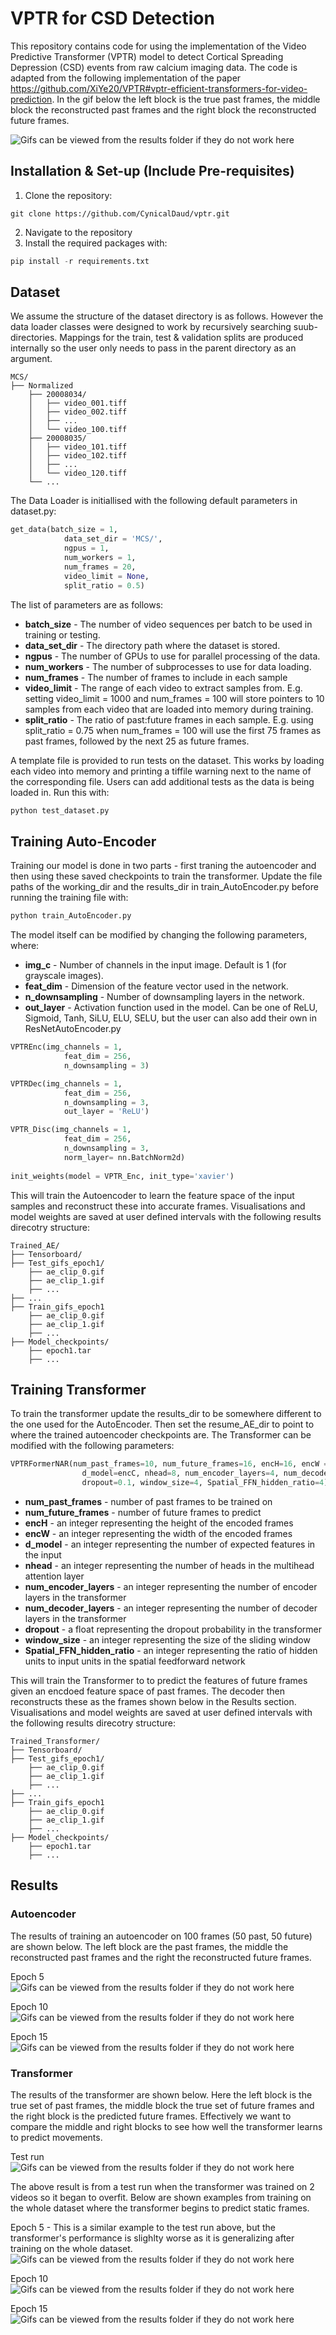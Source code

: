 # VPTR for CSD Detection
This repository contains code for using the implementation of the Video Predictive Transformer (VPTR) model to detect Cortical Spreading Depression (CSD) events from raw calcium imaging data. The code is adapted from the following implementation of the paper https://github.com/XiYe20/VPTR#vptr-efficient-transformers-for-video-prediction. In the gif below the left block is the true past frames, the middle block the reconstructed past frames and the right block the reconstructed future frames.

![Gifs can be viewed from the results folder if they do not work here](Results/ae_epoch15.gif)

## Installation & Set-up (Include Pre-requisites)
1. Clone the repository:  
```
git clone https://github.com/CynicalDaud/vptr.git
```
2. Navigate to the repository
3. Install the required packages with: 
```python
pip install -r requirements.txt
```

## Dataset
We assume the structure of the dataset directory is as follows. However the data loader classes were designed to work by recursively searching suub-directories. Mappings for the train, test & validation splits are produced internally so the user only needs to pass in the parent directory as an argument.

    MCS/
    ├── Normalized
        ├── 20008034/
        │   ├── video_001.tiff
        │   ├── video_002.tiff
        │   ├── ...
        │   └── video_100.tiff
        ├── 20008035/
        │   ├── video_101.tiff
        │   ├── video_102.tiff
        │   ├── ...
        │   └── video_120.tiff
        └── ...


The Data Loader is initiallised with the following default parameters in dataset.py:  
```python
get_data(batch_size = 1,  
            data_set_dir = 'MCS/', 
            ngpus = 1, 
            num_workers = 1, 
            num_frames = 20, 
            video_limit = None,
            split_ratio = 0.5)
```
The list of parameters are as follows:

* **batch_size** - The number of video sequences per batch to be used in training or testing.
* **data_set_dir** - The directory path where the dataset is stored.
* **ngpus** - The number of GPUs to use for parallel processing of the data.
* **num_workers** - The number of subprocesses to use for data loading.
* **num_frames** - The number of frames to include in each sample
* **video_limit** - The range of each video to extract samples from. E.g. setting video_limit = 1000 and num_frames = 100 will store pointers to 10 samples from each video that are loaded into memory during training.
* **split_ratio** - The ratio of past:future frames in each sample. E.g. using split_ratio = 0.75 when num_frames = 100 will use the first 75 frames as past frames, followed by the next 25 as future frames.


A template file is provided to run tests on the dataset. This works by loading each video into memory and printing a tiffile warning next to the name of the corresponding file. Users can add additional tests as the data is being loaded in. Run this with:

```python
python test_dataset.py
```



## Training Auto-Encoder
Training our model is done in two parts - first traning the autoencoder and then using these saved checkpoints to train the transformer. Update the file paths of the working_dir and the results_dir in train_AutoEncoder.py before running the training file with:

```python
python train_AutoEncoder.py
```

The model itself can be modified by changing the following parameters, where:

* **img_c** - Number of channels in the input image. Default is 1 (for grayscale images).
* **feat_dim** - Dimension of the feature vector used in the network. 
* **n_downsampling** - Number of downsampling layers in the network.
* **out_layer** - Activation function used in the model. Can be one of ReLU, Sigmoid, Tanh, SiLU, ELU, SELU, but the user can also add their own in ResNetAutoEncoder.py 

```python
VPTREnc(img_channels = 1, 
            feat_dim = 256, 
            n_downsampling = 3)

VPTRDec(img_channels = 1, 
            feat_dim = 256, 
            n_downsampling = 3,
            out_layer = 'ReLU')

VPTR_Disc(img_channels = 1, 
            feat_dim = 256, 
            n_downsampling = 3,
            norm_layer= nn.BatchNorm2d)
            
init_weights(model = VPTR_Enc, init_type='xavier')
```

This will train the Autoencoder to learn the feature space of the input samples and reconstruct these into accurate frames. Visualisations and model weights are saved at user defined intervals with the following results direcotry structure:

    Trained_AE/
    ├── Tensorboard/
    ├── Test_gifs_epoch1/
        ├── ae_clip_0.gif
        ├── ae_clip_1.gif
        ├── ...
    ├── ...
    ├── Train_gifs_epoch1
        ├── ae_clip_0.gif
        ├── ae_clip_1.gif
        ├── ...
    ├── Model_checkpoints/
        ├── epoch1.tar
        ├── ...

## Training Transformer
To train the transformer update the results_dir to be somewhere different to the one used for the AutoEncoder. Then set the resume_AE_dir to point to where the trained autoencoder checkpoints are. The Transformer can be modified with the following parameters:

```python
VPTRFormerNAR(num_past_frames=10, num_future_frames=16, encH=16, encW = 528
                d_model=encC, nhead=8, num_encoder_layers=4, num_decoder_layers=4
                dropout=0.1, window_size=4, Spatial_FFN_hidden_ratio=4)
```

* **num_past_frames** - number of past frames to be trained on
* **num_future_frames** - number of future frames to predict
* **encH** - an integer representing the height of the encoded frames
* **encW** - an integer representing the width of the encoded frames
* **d_model** - an integer representing the number of expected features in the input
* **nhead** - an integer representing the number of heads in the multihead attention layer
* **num_encoder_layers** - an integer representing the number of encoder layers in the transformer
* **num_decoder_layers** - an integer representing the number of decoder layers in the transformer
* **dropout** - a float representing the dropout probability in the transformer
* **window_size** - an integer representing the size of the sliding window
* **Spatial_FFN_hidden_ratio** - an integer representing the ratio of hidden units to input units in the spatial feedforward network

This will train the Transformer to to predict the features of future frames given an encdoed feature space of past frames. The decoder then reconstructs these as the frames shown below in the Results section. Visualisations and model weights are saved at user defined intervals with the following results direcotry structure:

    Trained_Transformer/
    ├── Tensorboard/
    ├── Test_gifs_epoch1/
        ├── ae_clip_0.gif
        ├── ae_clip_1.gif
        ├── ...
    ├── ...
    ├── Train_gifs_epoch1
        ├── ae_clip_0.gif
        ├── ae_clip_1.gif
        ├── ...
    ├── Model_checkpoints/
        ├── epoch1.tar
        ├── ...


## Results
### Autoencoder
The results of training an autoencoder on 100 frames (50 past, 50 future) are shown below. The left block are the past frames, the middle the reconstructed past frames and the right the reconstructed future frames.

Epoch 5  
![Gifs can be viewed from the results folder if they do not work here](Results/ae_epoch5.gif)
  
  
Epoch 10  
![Gifs can be viewed from the results folder if they do not work here](Results/ae_epoch10.gif)
  
  
Epoch 15  
![Gifs can be viewed from the results folder if they do not work here](Results/ae_epoch15.gif)
  
  
### Transformer
The results of the transformer are shown below. Here the left block is the true set of past frames, the middle block the true set of future frames and the right block is the predicted future frames. Effectively we want to compare the middle and right blocks to see how well the transformer learns to predict movements.  
  
Test run  
![Gifs can be viewed from the results folder if they do not work here](Results/pred_clip_small_data.gif)


The above result is from a test run when the transformer was trained on 2 videos so it began to overfit. Below are shown examples from training on the whole dataset where the transformer begins to predict static frames.

Epoch 5 - This is a similar example to the test run above, but the transformer's performance is slighlty worse as it is generalizing after training on the whole dataset.  
![Gifs can be viewed from the results folder if they do not work here](Results/pred_clip_5.gif)


Epoch 10  
![Gifs can be viewed from the results folder if they do not work here](Results/pred_clip_10.gif)
  
  
Epoch 15  
![Gifs can be viewed from the results folder if they do not work here](Results/pred_clip_15.gif)
  
  